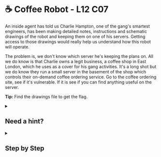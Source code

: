# ☕ Coffee Robot - L12 C07

An inside agent has told us Charlie Hampton, one of the gang's smartest engineers, has been making detailed notes, instructions and schematic drawings of the robot and keeping them on one of his servers. Getting access to those drawings would really help us understand how this robot will operate.

The problem is, we don't know which server he's keeping the plans on. All we do know is that Charlie owns a legit business, a coffee shop in East London, which he uses as a cover for his gang activities. It's a long shot but we do know they run a small server in the basement of the shop which controls their on-demand coffee ordering service. Go to the coffee ordering site, see if it's vulnerable. If it is see if you can find anything useful on the server.

**Tip:** Find the drawings file to get the flag.

<details><summary>

## Need a hint?</summary>

```txt
💡 Hint: You might need to look for hidden files to find what you're looking for.
```

</details>

<details><summary>

## Step by Step</summary>

- In the text box at the bottom, type `$(ls -la)`
- Type `$(ls -la ..)`
- Type `$(ls -la ../robot-bank-job)`
- Type `$(cat ../robot-bank-job/.robot_sketches.txt)`

`flag: GnJRZZdHea3pSVmtwlNH`

</details>
